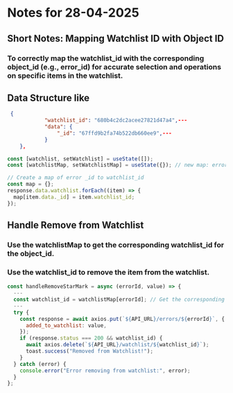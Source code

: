 ﻿# Notes for 28-04-2025

## Short Notes: Mapping Watchlist ID with Object ID

### To correctly map the watchlist_id with the corresponding object_id (e.g., error_id) for accurate selection and operations on specific items in the watchlist.

## Data Structure like

```json
 {
            "watchlist_id": "680b4c2dc2acee27821d47a4",---
            "data": {
                "_id": "67ffd9b2fa74b522db660ee9",---
            }
    },
```

```javascript
const [watchlist, setWatchlist] = useState([]);
const [watchlistMap, setWatchlistMap] = useState({}); // new map: error_id => watchlist_id

// Create a map of error _id to watchlist_id
const map = {};
response.data.watchlist.forEach((item) => {
  map[item.data._id] = item.watchlist_id;
});
```

## Handle Remove from Watchlist

### Use the watchlistMap to get the corresponding watchlist_id for the object_id.

### Use the watchlist_id to remove the item from the watchlist.

```javascript
const handleRemoveStarMark = async (errorId, value) => {
  ---  
  const watchlist_id = watchlistMap[errorId]; // Get the corresponding watchlist_id
  ---
  try {
    const response = await axios.put(`${API_URL}/errors/${errorId}`, {
      added_to_watchlist: value,
    });
    if (response.status === 200 && watchlist_id) {
      await axios.delete(`${API_URL}/watchlist/${watchlist_id}`);
      toast.success("Removed from Watchlist!");
    }
  } catch (error) {
    console.error("Error removing from watchlist:", error);
  }
};
```
